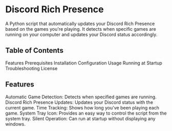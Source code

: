 # Discord Rich Presence
A Python script that automatically updates your Discord Rich Presence based on the games you're playing. It detects when specific games are running on your computer and updates your Discord status accordingly.

## Table of Contents
Features
Prerequisites
Installation
Configuration
Usage
Running at Startup
Troubleshooting
License

## Features
Automatic Game Detection: Detects when specified games are running.
Discord Rich Presence Updates: Updates your Discord status with the current game.
Time Tracking: Shows how long you've been playing each game.
System Tray Icon: Provides an easy way to control the script from the system tray.
Silent Operation: Can run at startup without displaying any windows.
